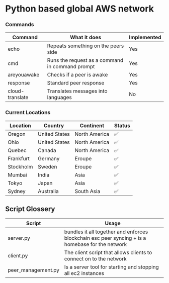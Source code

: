 # Python based global AWS network

### Commands 
|   Command           |             What it does                        |  Implemented  |
|---------------------|-------------------------------------------------|---------------|
| echo                | Repeats something on the peers side             |      Yes      |
| cmd                 | Runs the request as a command in command prompt |      Yes      |
| areyouawake         | Checks if a peer is awake                       |      Yes      |             
| response            | Standard peer response                          |      Yes      |
| cloud-translate     | Translates messages into languages              |      No       |

### Current Locations
| Location  | Country       | Continent     | Status             |
|-----------|---------------|---------------|--------------------|
| Oregon    | United States | North America | :white_check_mark: |
| Ohio      | United States | North America | :white_check_mark: |
| Quebec    | Canada        | North America | :white_check_mark: |
| Frankfurt | Germany       | Eroupe        | :white_check_mark: |
| Stockholm | Sweden        | Eroupe        | :white_check_mark: |
| Mumbai    | India         | Asia          | :white_check_mark: |
| Tokyo     | Japan         | Asia          | :white_check_mark: |
| Sydney    | Australia     | South Asia    | :white_check_mark: |


## Script Glossery
| Script             | Usage                                                                                                                                        |
|--------------------|----------------------------------------------------------------------------------------------------------------------------------------------|
| server.py          | bundles it all together and enforces blockchain esc peer syncing + is a homebase for the network                                             |
| client.py          | The client script that allows clients to connect on to the network                                                                           |
| peer_management.py | Is a server tool for starting and stopping all ec2 instances                                                                                 |
